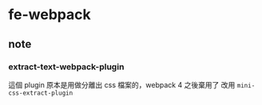# fe-webpack

## note

### extract-text-webpack-plugin

這個 plugin 原本是用做分離出 css 檔案的，webpack 4 之後棄用了
改用 `mini-css-extract-plugin`
